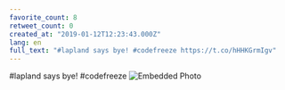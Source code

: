 ```yaml
---
favorite_count: 8
retweet_count: 0
created_at: "2019-01-12T12:23:43.000Z"
lang: en
full_text: "#lapland says bye! #codefreeze https://t.co/hHHKGrmIgv"
---
```


#lapland says bye! #codefreeze
![Embedded Photo](https://twitter-media-coderbyheart.s3.eu-north-1.amazonaws.com/1084063371568336896-Dwtd4iEWkAAWCxa.jpg)
